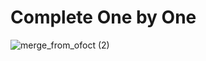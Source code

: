 <h1>Complete One by One</h1>

![merge_from_ofoct (2)](https://user-images.githubusercontent.com/81481142/164985537-14a56fb2-43e3-447c-bcf6-8eacaaa4cf26.jpg)
